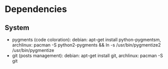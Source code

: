 # Dependencies

## System

* pygments (code coloration):
    debian: apt-get install python-pygmentsm, 
		archlinux: pacman -S python2-pygments && ln -s /usr/bin/pygmentize2 /usr/bin/pygmentize
* git (posts management):
    debian: apt-get install git,
		archlinux: pacman -S git

